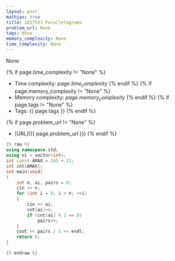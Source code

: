 ```yaml
---
layout: post
mathjax: true
title: 101755J Parallelograms
problem_url: None
tags: None
memory_complexity: None
time_complexity: None
---
```


None


{% if page.time_complexity != "None" %}
- Time complexity: ${{ page.time_complexity }}$
{% endif %}
{% if page.memory_complexity != "None" %}
- Memory complexity: ${{ page.memory_complexity }}$
{% endif %}
{% if page.tags != "None" %}
- Tags: {{ page.tags }}
{% endif %}

{% if page.problem_url != "None" %}
- [URL]({{ page.problem_url }})
{% endif %}

```cpp
{% raw %}
using namespace std;
using vi = vector<int>;
int const AMAX = 2e5 + 11;
int cnt[AMAX];
int main(void)
{
    int n, ai, pairs = 0;
    cin >> n;
    for (int i = 0; i < n; ++i)
    {
        cin >> ai;
        cnt[ai]++;
        if (cnt[ai] % 2 == 0)
            pairs++;
    }
    cout << pairs / 2 << endl;
    return 0;
}

{% endraw %}
```